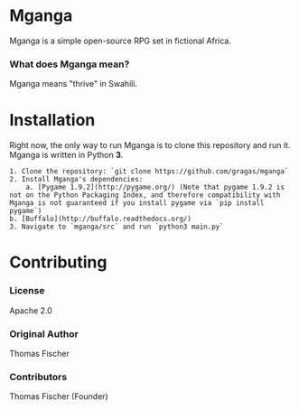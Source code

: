 # Mganga
Mganga is a simple open-source RPG set in fictional Africa.

### What does Mganga mean?
Mganga means "thrive" in Swahili.

# Installation
Right now, the only way to run Mganga is to clone this repository and run it. Mganga is written in Python **3**.

    1. Clone the repository: `git clone https://github.com/gragas/mganga`
    2. Install Mganga's dependencies:
        a. [Pygame 1.9.2](http://pygame.org/) (Note that pygame 1.9.2 is not on the Python Packaging Index, and therefore compatibility with Mganga is not guaranteed if you install pygame via `pip install pygame`)
	b. [Buffalo](http://buffalo.readthedocs.org/)
    3. Navigate to `mganga/src` and run `python3 main.py`

# Contributing

### License
Apache 2.0

### Original Author
Thomas Fischer

### Contributors
Thomas Fischer (Founder)